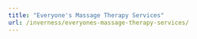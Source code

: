 ```yaml
---
title: "Everyone's Massage Therapy Services"
url: /inverness/everyones-massage-therapy-services/
---
```

